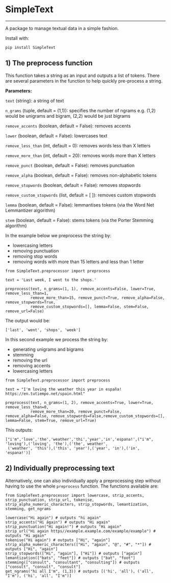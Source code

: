 # SimpleText
---

A package to manage textual data in a simple fashion.

Install with:

```
pip install SimpleText
```

## 1) The preprocess function 

This function takes a string as an input and outputs a list of tokens. There are several parameters in the function to help quickly pre-process a string. 

**Parameters:**

```text``` (string): a string of text

```n_grams``` (tuple, default = (1,1)): specifies the number of ngrams e.g. (1,2) would be unigrams and bigram, (2,2) would be just bigrams 

```remove_accents``` (boolean, default = False): removes accents 

```lower``` (boolean, default = False): lowercases text 

```remove_less_than``` (int, default = 0): removes words less than X letters 

```remove_more_than``` (int, default = 20): removes words more than X letters

```remove_punct``` (boolean, default = False): removes punctuation

```remove_alpha``` (boolean, default = False): removes non-alphabetic tokens

```remove_stopwords``` (boolean, default = False): removes stopwords

```remove_custom_stopwords``` (list, default = [ ]): removes custom stopwords

```lemma``` (boolean, default = False): lemmantises tokens (via the Word Net Lemmantizer algorithm)

```stem``` (boolean, default = False): stems tokens (via the Porter Stemming algorithm)


In the example below we preprocess the string by:

  - lowercasing letters
  - removing punctuation
  - removing stop words
  - removing words with more than 15 letters and less than 1 letter


```
from SimpleText.preprocessor import preprocess

text = 'Last week, I went to the shops.'

preprocess(text, n_grams=(1, 1), remove_accents=False, lower=True, remove_less_than=1,
           remove_more_than=15, remove_punct=True, remove_alpha=False, remove_stopwords=True,
           remove_custom_stopwords=[], lemma=False, stem=False, remove_url=False)
```

The output would be:

```
['last', 'went', 'shops', 'week']
```

In this second example we process the string by:

- generating unigrams and bigrams
- stemming
- removing the url
- removing accents 
- lowercasing letters

```
from SimpleText.preprocessor import preprocess

text = "I'm loving the weather this year in españa! https://en.tutiempo.net/spain.html"

preprocess(text, n_grams=(1, 2), remove_accents=True, lower=True, remove_less_than=0, 
           remove_more_than=20, remove_punct=False, remove_alpha=False, remove_stopwords=False,remove_custom_stopwords=[], lemma=False, stem=True, remove_url=True)

```

This outputs:

```
["i'm",'love','the','weather','thi','year','in','espana!',("i'm", 'loving'),('loving', 'the'),('the', weather',
 ('weather', 'this'),('this', 'year'),('year', 'in'),('in', 'espana!')]
```

## 2) Individually preprocessing text  

Alternatively, one can also individually apply a preprocessing step without having to use the whole ```preprocess``` function. The functions available are:

```
from SimpleText.preprocessor import lowercase, strip_accents, strip_punctuation, strip_url, tokenise, strip_alpha_numeric_characters, strip_stopwords, lemantization, stemming, get_ngrams

lowercase("Hi again") # outputs "hi again"
strip_accents("Hi ágain") # outputs "Hi again"
strip_punctuation("Hi again!") # outputs "Hi again"
strip_url("Hi again https//example.example.com/example/example") # outputs "Hi again"
tokenise("Hi again") # outputs ["Hi", "again"]
strip_alpha_numeric_characters(["Hi", "again", "@", "#", "*"]) # outputs ["Hi", "again"]
strip_stopwords(["Hi", "again"], ["Hi"]) # outputs ["again"]
lemantization(["bats", "feet"]) # outputs ["bat", "foot"]
stemming(["consult", "consultant", "consulting"]) # outputs ["consult", "consult", "consult"]
get_ngrams("hi all I'm", (1,3)) # outputs [('hi', 'all'), ('all', "I'm"), ('hi', 'all', "I'm")]
```
